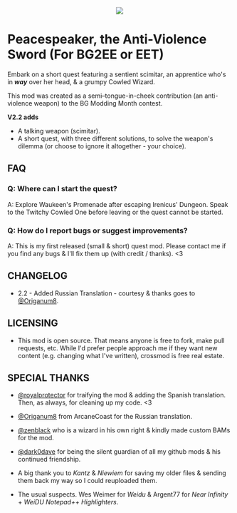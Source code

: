 <p align="center">
  <img src="https://64.media.tumblr.com/bd9f4da650ad915ea07fe619db101e5a/f83467379c46b182-fd/s400x600/a69e6313cbb84f8ebb0408f68b936cdb1d4e2f8d.pnj" />
</p>

# Peacespeaker, the Anti-Violence Sword (For BG2EE or EET)

Embark on a short quest featuring a sentient scimitar, an apprentice who's in ***way*** over her head, & a grumpy Cowled Wizard. 

This mod was created as a semi–tongue-in-cheek contribution (an anti-violence weapon) to the BG Modding Month contest.

**V2.2 adds** 

- A talking weapon (scimitar).
- A short quest, with three different solutions, to solve the weapon's dilemma (or choose to ignore it altogether - your choice). 

## FAQ

### Q: Where can I start the quest?

A: Explore Waukeen's Promenade after escaping Irenicus' Dungeon. Speak to the Twitchy Cowled One before leaving or the quest cannot be started. 

### Q: How do I report bugs or suggest improvements?

A: This is my first released (small & short) quest mod. Please contact me if you find any bugs & I'll fix them up (with credit / thanks). <3

## CHANGELOG

* 2.2 - Added Russian Translation - courtesy & thanks goes to [@Origanum8](https://arcanecoast.ru/forum/viewtopic.php?f=6&t=1986). 

## LICENSING

* This mod is open source. That means anyone is free to fork, make pull requests, etc. While I'd prefer people approach me if they want new content (e.g. changing what I've written), crossmod is free real estate.

## SPECIAL THANKS

* [@royalprotector](https://github.com/szaumoor) for traifying the mod & adding the Spanish translation. Then, as always, for cleaning up my code. <3 

* [@Origanum8](https://arcanecoast.ru/forum/viewtopic.php?f=6&t=1986) from ArcaneCoast for the Russian translation.

* [@zenblack](https://github.com/zenblack) who is a wizard in his own right & kindly made custom BAMs for the mod.

* [@dark0dave](https://github.com/sdark0dave) for being the silent guardian of all my github mods & his continued friendship. 

* A big thank you to *Kantz* & *Niewiem* for saving my older files & sending them back my way so I could reuploaded them.

* The usual suspects. Wes Weimer for *Weidu* & Argent77 for *Near Infinity* + *WeiDU Notepad++ Highlighters*. 
